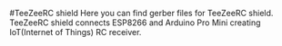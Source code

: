 #TeeZeeRC shield
Here you can find gerber files for TeeZeeRC shield. TeeZeeRC shield connects ESP8266 and Arduino Pro Mini creating IoT(Internet of Things) RC receiver.